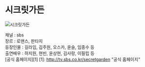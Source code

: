 # 시크릿가든
![시크릿가든](http://imgnews.naver.com/image/112/2016/08/26/201608261629277234633_20160826162946_01_99_20160826181703.jpg "시크릿가든")  

채널 : sbs  
장르 : 로맨스, 판타지  
등장인물 : 길라임, 김주원, 오스카, 윤슬, 임종수 등   
출연배우 : 하지원, 현빈, 윤상현, 김사랑, 이필립 등  
[공식 홈페이지][1]
[1]: http://tv.sbs.co.kr/secretgarden "공식 홈페이지"